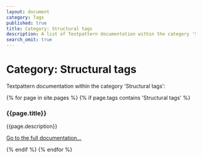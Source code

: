 ```yaml
---
layout: document
category: Tags
published: true
title: Category: Structural tags
description: A list of Textpattern documentation within the category 'Structural tags'.
search_omit: true
---
```


# Category: Structural tags

Textpattern documentation within the category 'Structural tags':

<div>
    {% for page in site.pages %}
        {% if page.tags contains 'Structural tags' %}
            <article>
                <h3>{{page.title}}</h3>
                <p>{{page.description}}</p>
                <p><a href="{{page.url}}">Go to the full documentation...</a></p>
            </article>
        {% endif %}
    {% endfor %}
</div>
